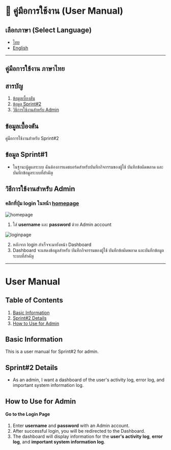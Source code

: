 # 📖 คู่มือการใช้งาน (User Manual)

## เลือกภาษา (Select Language)
- [ไทย](#คู่มือการใช้งาน-ภาษาไทย)
- [English](#user-manual)

---

## คู่มือการใช้งาน ภาษาไทย
## สารบัญ
1. [ข้อมูลเบื้องตัน](#ข้อมูลเบื้องตัน)
2. [ข้อมูล Sprint#2](#ข้อมูล-sprint1)
3. [วิธีการใช้งานสำหรับ Admin](#วิธีการใช้งานสำหรับ-admin)

## ข้อมูลเบื้องตัน
คู่มือการใช้งานสำหรับ Sprint#2 

## ข้อมูล Sprint#1
- ในฐานะผู้ดูแลระบบ ฉันต้องการแดชบอร์ดสำหรับบันทึกกิจกรรมของผู้ใช้ บันทึกข้อผิดพลาด และบันทึกข้อมูลระบบที่สำคัญ

## วิธีการใช้งานสำหรับ Admin
### คลิกที่ปุ่ม login ในหน้า [homepage](https://cs040268.cpkkuhost.com/)

![homepage](img/homepage)

1. ใส่ **username** และ **password** ด้วย Admin account

![loginpage](img/loginpage)

2. หลังจาก login สำเร็จจะมายังหน้า Dashboard
3. Dashboard จะแสดงข้อมูลสำหรับ บันทึกกิจกรรมของผู้ใช้ บันทึกข้อผิดพลาด และบันทึกข้อมูลระบบที่สำคัญ

---

# User Manual

## Table of Contents
1. [Basic Information](#basic-information)
2. [Sprint#2 Details](#sprint1-details)
3. [How to Use for Admin](#how-to-use-for-admin)

## Basic Information
This is a user manual for Sprint#2 for admin.

## Sprint#2 Details
-  As an admin, I want a dashboard of the user's activity log, error log, and important system information log.

## How to Use for Admin
#### Go to the Login Page
1. Enter **username** and **password** with an Admin account.
2. After successful login, you will be redirected to the Dashboard.
3. The dashboard will display information for the **user's activity log**, **error log**, and **important system information log**.
     
